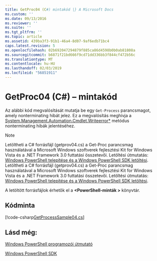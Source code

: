 ```yaml
---
title: GetProc04 (C#) mintakód |} A Microsoft Docs
ms.custom: ''
ms.date: 09/13/2016
ms.reviewer: ''
ms.suite: ''
ms.tgt_pltfrm: ''
ms.topic: article
ms.assetid: 439ba3f3-91b1-46a4-8d07-9af6edb71bc4
caps.latest.revision: 5
ms.openlocfilehash: 02b692047294879f885ca86d4598b0b0ab81808a
ms.sourcegitcommit: b6871f21bd666f9cd71dd336bb3f844cf472b56c
ms.translationtype: MT
ms.contentlocale: hu-HU
ms.lasthandoff: 02/03/2019
ms.locfileid: "56851911"
---
```

# <a name="getproc04-c-sample-code"></a>GetProc04 (C#) – mintakód

Az alábbi kód megvalósítását mutatja be egy `Get-Process` parancsmagot, amely nonterminating hibát jelez. Ez a megvalósítás meghívja a [System.Management.Automation.Cmdlet.Writeerror*](/dotnet/api/System.Management.Automation.Cmdlet.WriteError) metódus nonterminating hibák jelentéséhez.

> [!NOTE]
> Letöltheti a C# forrásfájl (getprov04.cs) a Get-Proc parancsmag használatával a Microsoft Windows szoftverek fejlesztési Kit for Windows Vista és a .NET Framework 3.0 futtatási összetevői. Letöltési útmutatás: [Windows PowerShell telepítése és a Windows PowerShell SDK letöltési](/powershell/developer/installing-the-windows-powershell-sdk).
> Letöltheti a C# forrásfájl (getprov04.cs) a Get-Proc parancsmag használatával a Microsoft Windows szoftverek fejlesztési Kit for Windows Vista és a .NET Framework 3.0 futtatási összetevői. Letöltési útmutatás: [Windows PowerShell telepítése és a Windows PowerShell SDK letöltési](/powershell/developer/installing-the-windows-powershell-sdk).
>
> A letöltött forrásfájlok érhetők el a  **\<PowerShell-minták >** könyvtár.

## <a name="code-sample"></a>Kódminta

[!code-csharp[GetProcessSample04.cs](../../powershell-sdk-samples/SDK-2.0/csharp/GetProcessSample04/GetProcessSample04.cs#L11-L98 "GetProcessSample04.cs")]

## <a name="see-also"></a>Lásd még:

[Windows PowerShell programozói útmutató](./windows-powershell-programmer-s-guide.md)

[Windows PowerShell SDK](../windows-powershell-reference.md)